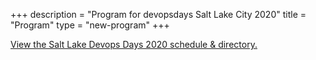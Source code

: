 +++
description = "Program for devopsdays Salt Lake City 2020"
title = "Program"
type = "new-program"
+++
<div class="container">
	<a id="sched-embed" href="//slcdod2020.sched.com/">View the Salt Lake Devops Days 2020 schedule &amp; directory.</a><script type="text/javascript" src="//slcdod2020.sched.com/js/embed.js"></script>
</div>